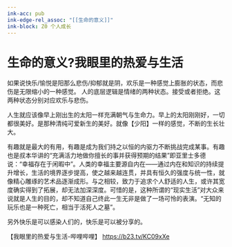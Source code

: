 ```yaml
---
ink-acc: pub
ink-edge-rel_assoc: "[[生命的意义]]"
ink-block: Z0 个人成长
---
```


# 生命的意义?我眼里的热爱与生活

如果说快乐/愉悦是阳那么悲伤/抑郁就是阴，欢乐是一种感觉上膨胀的状态，而悲伤是无限缩小的一种感觉。
人的底层逻辑是情绪的两种状态。接受或者拒绝。这两种状态分别对应欢乐与悲伤。


人生就应该像早上刚出生的太阳一样充满朝气与生命力。早上的太阳刚刚好，一切都很美好。是那种清纯可爱新生的美好。就像【少阳】一样的感觉，不断的生长壮大。


有趣就是最大的有用，有趣是成为我们持之以恒的内驱力不断挑战完成某事。有趣也是叔本华讲的“充满活力地做你擅长的事并获得预期的结果”即亚里士多德说：“幸福存在于闲暇中”。人类的幸福主要源自内在——通过内在和知识的持续提升增长，生活的境界逐步提高，使之越来越连贯，并具有恒久的强度与统一性，就像精心雕琢的艺术品逐渐成形。与之相较，致力于追求个人舒适的人生，或许其宽度确实得到了拓展，却无法加深深度。可惜的是，这种所谓的“现实生活”对大众来说就是人生的目的，却不知道自己终此一生无非是做了一场可怜的表演。“无知的玩乐也是一种死亡，相当于活死人之墓”。


另外快乐是可以感染人们的，快乐是可以被分享的。

【我眼里的热爱与生活-哔哩哔哩】 <https://b23.tv/KC09xXe>
